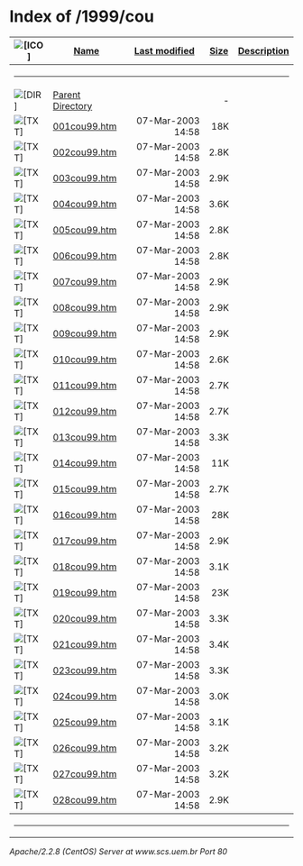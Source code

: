  <body>
<h1>Index of /1999/cou</h1>
<table><tr><th><img src="/icons/blank.gif" alt="[ICO]"></th><th><a href="?C=N;O=D">Name</a></th><th><a href="?C=M;O=A">Last modified</a></th><th><a href="?C=S;O=A">Size</a></th><th><a href="?C=D;O=A">Description</a></th></tr><tr><th colspan="5"><hr></th></tr>
<tr><td valign="top"><img src="/icons/back.gif" alt="[DIR]"></td><td><a href="/1999/">Parent Directory</a></td><td>&nbsp;</td><td align="right">  - </td></tr>
<tr><td valign="top"><img src="/icons/text.gif" alt="[TXT]"></td><td><a href="001cou99.htm">001cou99.htm</a></td><td align="right">07-Mar-2003 14:58  </td><td align="right"> 18K</td></tr>
<tr><td valign="top"><img src="/icons/text.gif" alt="[TXT]"></td><td><a href="002cou99.htm">002cou99.htm</a></td><td align="right">07-Mar-2003 14:58  </td><td align="right">2.8K</td></tr>
<tr><td valign="top"><img src="/icons/text.gif" alt="[TXT]"></td><td><a href="003cou99.htm">003cou99.htm</a></td><td align="right">07-Mar-2003 14:58  </td><td align="right">2.9K</td></tr>
<tr><td valign="top"><img src="/icons/text.gif" alt="[TXT]"></td><td><a href="004cou99.htm">004cou99.htm</a></td><td align="right">07-Mar-2003 14:58  </td><td align="right">3.6K</td></tr>
<tr><td valign="top"><img src="/icons/text.gif" alt="[TXT]"></td><td><a href="005cou99.htm">005cou99.htm</a></td><td align="right">07-Mar-2003 14:58  </td><td align="right">2.8K</td></tr>
<tr><td valign="top"><img src="/icons/text.gif" alt="[TXT]"></td><td><a href="006cou99.htm">006cou99.htm</a></td><td align="right">07-Mar-2003 14:58  </td><td align="right">2.8K</td></tr>
<tr><td valign="top"><img src="/icons/text.gif" alt="[TXT]"></td><td><a href="007cou99.htm">007cou99.htm</a></td><td align="right">07-Mar-2003 14:58  </td><td align="right">2.9K</td></tr>
<tr><td valign="top"><img src="/icons/text.gif" alt="[TXT]"></td><td><a href="008cou99.htm">008cou99.htm</a></td><td align="right">07-Mar-2003 14:58  </td><td align="right">2.9K</td></tr>
<tr><td valign="top"><img src="/icons/text.gif" alt="[TXT]"></td><td><a href="009cou99.htm">009cou99.htm</a></td><td align="right">07-Mar-2003 14:58  </td><td align="right">2.9K</td></tr>
<tr><td valign="top"><img src="/icons/text.gif" alt="[TXT]"></td><td><a href="010cou99.htm">010cou99.htm</a></td><td align="right">07-Mar-2003 14:58  </td><td align="right">2.6K</td></tr>
<tr><td valign="top"><img src="/icons/text.gif" alt="[TXT]"></td><td><a href="011cou99.htm">011cou99.htm</a></td><td align="right">07-Mar-2003 14:58  </td><td align="right">2.7K</td></tr>
<tr><td valign="top"><img src="/icons/text.gif" alt="[TXT]"></td><td><a href="012cou99.htm">012cou99.htm</a></td><td align="right">07-Mar-2003 14:58  </td><td align="right">2.7K</td></tr>
<tr><td valign="top"><img src="/icons/text.gif" alt="[TXT]"></td><td><a href="013cou99.htm">013cou99.htm</a></td><td align="right">07-Mar-2003 14:58  </td><td align="right">3.3K</td></tr>
<tr><td valign="top"><img src="/icons/text.gif" alt="[TXT]"></td><td><a href="014cou99.htm">014cou99.htm</a></td><td align="right">07-Mar-2003 14:58  </td><td align="right"> 11K</td></tr>
<tr><td valign="top"><img src="/icons/text.gif" alt="[TXT]"></td><td><a href="015cou99.htm">015cou99.htm</a></td><td align="right">07-Mar-2003 14:58  </td><td align="right">2.7K</td></tr>
<tr><td valign="top"><img src="/icons/text.gif" alt="[TXT]"></td><td><a href="016cou99.htm">016cou99.htm</a></td><td align="right">07-Mar-2003 14:58  </td><td align="right"> 28K</td></tr>
<tr><td valign="top"><img src="/icons/text.gif" alt="[TXT]"></td><td><a href="017cou99.htm">017cou99.htm</a></td><td align="right">07-Mar-2003 14:58  </td><td align="right">2.9K</td></tr>
<tr><td valign="top"><img src="/icons/text.gif" alt="[TXT]"></td><td><a href="018cou99.htm">018cou99.htm</a></td><td align="right">07-Mar-2003 14:58  </td><td align="right">3.1K</td></tr>
<tr><td valign="top"><img src="/icons/text.gif" alt="[TXT]"></td><td><a href="019cou99.htm">019cou99.htm</a></td><td align="right">07-Mar-2003 14:58  </td><td align="right"> 23K</td></tr>
<tr><td valign="top"><img src="/icons/text.gif" alt="[TXT]"></td><td><a href="020cou99.htm">020cou99.htm</a></td><td align="right">07-Mar-2003 14:58  </td><td align="right">3.3K</td></tr>
<tr><td valign="top"><img src="/icons/text.gif" alt="[TXT]"></td><td><a href="021cou99.htm">021cou99.htm</a></td><td align="right">07-Mar-2003 14:58  </td><td align="right">3.4K</td></tr>
<tr><td valign="top"><img src="/icons/text.gif" alt="[TXT]"></td><td><a href="023cou99.htm">023cou99.htm</a></td><td align="right">07-Mar-2003 14:58  </td><td align="right">3.3K</td></tr>
<tr><td valign="top"><img src="/icons/text.gif" alt="[TXT]"></td><td><a href="024cou99.htm">024cou99.htm</a></td><td align="right">07-Mar-2003 14:58  </td><td align="right">3.0K</td></tr>
<tr><td valign="top"><img src="/icons/text.gif" alt="[TXT]"></td><td><a href="025cou99.htm">025cou99.htm</a></td><td align="right">07-Mar-2003 14:58  </td><td align="right">3.1K</td></tr>
<tr><td valign="top"><img src="/icons/text.gif" alt="[TXT]"></td><td><a href="026cou99.htm">026cou99.htm</a></td><td align="right">07-Mar-2003 14:58  </td><td align="right">3.2K</td></tr>
<tr><td valign="top"><img src="/icons/text.gif" alt="[TXT]"></td><td><a href="027cou99.htm">027cou99.htm</a></td><td align="right">07-Mar-2003 14:58  </td><td align="right">3.2K</td></tr>
<tr><td valign="top"><img src="/icons/text.gif" alt="[TXT]"></td><td><a href="028cou99.htm">028cou99.htm</a></td><td align="right">07-Mar-2003 14:58  </td><td align="right">2.9K</td></tr>
<tr><th colspan="5"><hr></th></tr>
</table>
<address>Apache/2.2.8 (CentOS) Server at www.scs.uem.br Port 80</address>
</body></html>
